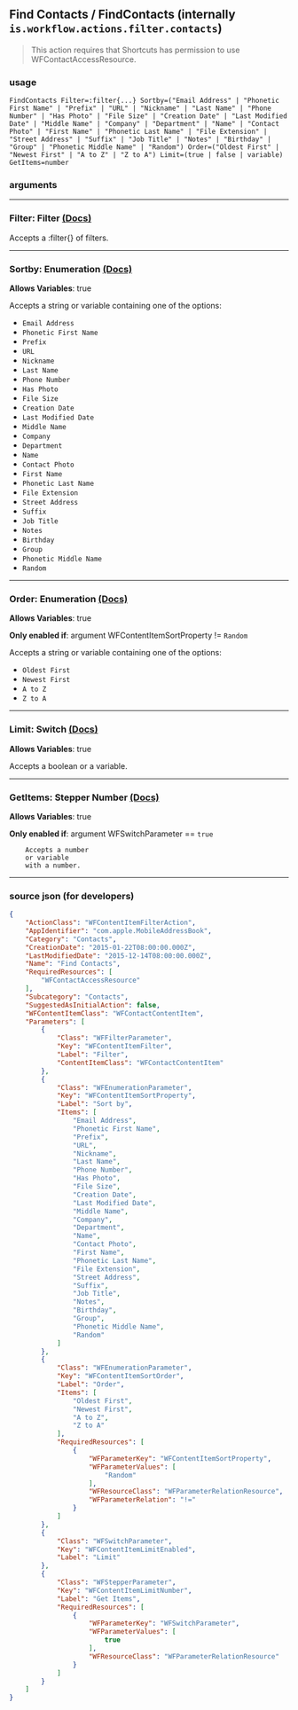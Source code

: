 
## Find Contacts / FindContacts (internally `is.workflow.actions.filter.contacts`)

> This action requires that Shortcuts has permission to use WFContactAccessResource.



### usage
```
FindContacts Filter=:filter{...} Sortby=("Email Address" | "Phonetic First Name" | "Prefix" | "URL" | "Nickname" | "Last Name" | "Phone Number" | "Has Photo" | "File Size" | "Creation Date" | "Last Modified Date" | "Middle Name" | "Company" | "Department" | "Name" | "Contact Photo" | "First Name" | "Phonetic Last Name" | "File Extension" | "Street Address" | "Suffix" | "Job Title" | "Notes" | "Birthday" | "Group" | "Phonetic Middle Name" | "Random") Order=("Oldest First" | "Newest First" | "A to Z" | "Z to A") Limit=(true | false | variable) GetItems=number
```

### arguments

---

### Filter: Filter [(Docs)](https://pfgithub.github.io/shortcutslang/gettingstarted#filter-field)


Accepts a :filter{} of filters.

---

### Sortby: Enumeration [(Docs)](https://pfgithub.github.io/shortcutslang/gettingstarted#enum-select-field)
**Allows Variables**: true



Accepts a string 
or variable
containing one of the options:

- `Email Address`
- `Phonetic First Name`
- `Prefix`
- `URL`
- `Nickname`
- `Last Name`
- `Phone Number`
- `Has Photo`
- `File Size`
- `Creation Date`
- `Last Modified Date`
- `Middle Name`
- `Company`
- `Department`
- `Name`
- `Contact Photo`
- `First Name`
- `Phonetic Last Name`
- `File Extension`
- `Street Address`
- `Suffix`
- `Job Title`
- `Notes`
- `Birthday`
- `Group`
- `Phonetic Middle Name`
- `Random`

---

### Order: Enumeration [(Docs)](https://pfgithub.github.io/shortcutslang/gettingstarted#enum-select-field)
**Allows Variables**: true

**Only enabled if**: argument WFContentItemSortProperty != `Random`

Accepts a string 
or variable
containing one of the options:

- `Oldest First`
- `Newest First`
- `A to Z`
- `Z to A`

---

### Limit: Switch [(Docs)](https://pfgithub.github.io/shortcutslang/gettingstarted#switch-or-expanding-or-boolean-fields)
**Allows Variables**: true



Accepts a boolean
or a variable.

---

### GetItems: Stepper Number [(Docs)](https://pfgithub.github.io/shortcutslang/gettingstarted#stepper-number-fields)
**Allows Variables**: true

**Only enabled if**: argument WFSwitchParameter == `true`

		Accepts a number 
		or variable
		with a number.

---

### source json (for developers)

```json
{
	"ActionClass": "WFContentItemFilterAction",
	"AppIdentifier": "com.apple.MobileAddressBook",
	"Category": "Contacts",
	"CreationDate": "2015-01-22T08:00:00.000Z",
	"LastModifiedDate": "2015-12-14T08:00:00.000Z",
	"Name": "Find Contacts",
	"RequiredResources": [
		"WFContactAccessResource"
	],
	"Subcategory": "Contacts",
	"SuggestedAsInitialAction": false,
	"WFContentItemClass": "WFContactContentItem",
	"Parameters": [
		{
			"Class": "WFFilterParameter",
			"Key": "WFContentItemFilter",
			"Label": "Filter",
			"ContentItemClass": "WFContactContentItem"
		},
		{
			"Class": "WFEnumerationParameter",
			"Key": "WFContentItemSortProperty",
			"Label": "Sort by",
			"Items": [
				"Email Address",
				"Phonetic First Name",
				"Prefix",
				"URL",
				"Nickname",
				"Last Name",
				"Phone Number",
				"Has Photo",
				"File Size",
				"Creation Date",
				"Last Modified Date",
				"Middle Name",
				"Company",
				"Department",
				"Name",
				"Contact Photo",
				"First Name",
				"Phonetic Last Name",
				"File Extension",
				"Street Address",
				"Suffix",
				"Job Title",
				"Notes",
				"Birthday",
				"Group",
				"Phonetic Middle Name",
				"Random"
			]
		},
		{
			"Class": "WFEnumerationParameter",
			"Key": "WFContentItemSortOrder",
			"Label": "Order",
			"Items": [
				"Oldest First",
				"Newest First",
				"A to Z",
				"Z to A"
			],
			"RequiredResources": [
				{
					"WFParameterKey": "WFContentItemSortProperty",
					"WFParameterValues": [
						"Random"
					],
					"WFResourceClass": "WFParameterRelationResource",
					"WFParameterRelation": "!="
				}
			]
		},
		{
			"Class": "WFSwitchParameter",
			"Key": "WFContentItemLimitEnabled",
			"Label": "Limit"
		},
		{
			"Class": "WFStepperParameter",
			"Key": "WFContentItemLimitNumber",
			"Label": "Get Items",
			"RequiredResources": [
				{
					"WFParameterKey": "WFSwitchParameter",
					"WFParameterValues": [
						true
					],
					"WFResourceClass": "WFParameterRelationResource"
				}
			]
		}
	]
}
```
